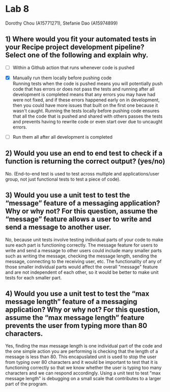 # Lab 8

Dorothy Chou (A15771271), Stefanie Dao (A15974899)

## 1) Where would you fit your automated tests in your Recipe project development pipeline? Select one of the following and explain why.

- [ ] Within a Github action that runs whenever code is pushed

- [x] Manually run them locally before pushing code 
    <br>
    Running tests when the code is pushed means you will potentially push code that has errors or does not pass the tests and running after all development is completed means that any errors you may have had were not fixed, and if these errors happened early on in development, then you could have more issues that built on the first one because it wasn't caught. Running the tests locally before pushing code ensures that all the code that is pushed and shared with others passes the tests and prevents having to rewrite code or even start over due to uncaught errors.

- [ ] Run them all after all development is completed

## 2) Would you use an end to end test to check if a function is returning the correct output? (yes/no)

   No. (End-to-end test is used to test across multiple and applications/user group, not just functional tests to test a piece of code).

## 3) Would you use a unit test to test the “message” feature of a messaging application? Why or why not? For this question, assume the “message” feature allows a user to write and send a message to another user.

   No, because unit tests involve testing individual parts of your code to make sure each part is functioning correctly. The message feature for users to write and send a message to other users could include many smaller parts such as writing the message, checking the message length, sending the message, connecting to the receiving user, etc. The functionality of any of those smaller individual parts would affect the overall "message" feature and are not independent of each other, so it would be better to make unit tests for each smaller part.

## 4) Would you use a unit test to test the “max message length” feature of a messaging application? Why or why not? For this question, assume the “max message length” feature prevents the user from typing more than 80 characters.

   Yes, finding the max message length is one individual part of the code and the one simple action you are performing is checking that the length of a message is less than 80. This encapuslated unit is used to stop the user from typing over 80 characters and it would be important to test that it is functioning correctly so that we know whether the user is typing too many characters and we can respond accordingly. Using a unit test to test "max message length" is debugging on a small scale that contributes to a larger part of the program.

